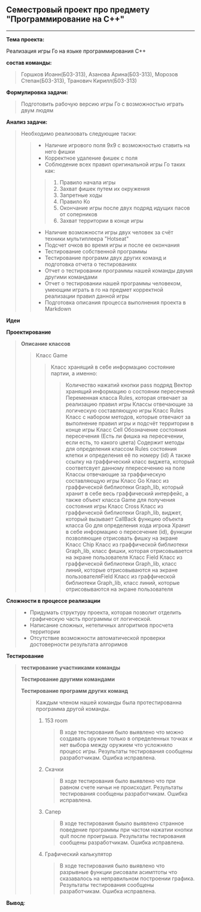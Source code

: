 ## Семестровый проект про предмету "Программирование на C++"

---

**Тема проекта:**

Реализация игры Го на языке программирования C++

**состав команды:**

> Горшков Иоанн(Б03-313), Азанова Арина(Б03-313), Морозов Степан(Б03-313), Транович Кирилл(Б03-313)

**Формулировка задачи:**

> Подготовить рабочую версию игры Го с возможностью играть двум людям

**Анализ задачи:**

> Необходимо реализовать следующие таски:
>
> > - Наличие игрового поля 9x9 с возможностью ставить на него фишки
> > - Корректное удаление фишек с поля
> > - Соблюдение всех правил оригинальной игры Го таких как:
> >
> > > 1. Правило начала игры
> > > 2. Захват фишек путем их окружения
> > > 3. Запретные ходы
> > > 4. Правило Ко
> > > 5. Окончание игры после двух подряд идущих пасов от соперников
> > > 6. Захват территории в конце игры
> >
> > - Наличие возможности игры двух человек за счёт техники мультиплеера "Hotseat"
> > - Подсчет очков во время игры и после ее окончания
> > - Тестирование собственной программы
> > - Тестирование программ двух других команд и подготовка отчета о тестированиях
> > - Отчет о тестировании программы нашей команды двумя другими командами
> > - Отчет о тестировании нашей программы человеком, умеющим играть в го на предмет корректной реализации правил данной игры
> > - Подготовка описания процесса выполнения проекта в Markdown

**Идеи**

>

**Проектирование**

>

>  **Описание классов**
>>  Класс Game
>>>  Класс хранящий в себе информацию состояние партии, а именно:
>>>>   Количество нажатий кнопки pass подряд
>>>>   Вектор хранящий информацию о состоянии пересечений
>>>>   Переменная класса Rules, которая отвечает за реализацию правил игры
>  Классы отвечающие за логическую составляющую игры
>>Класс Rules
>>>  Класс с набором методов, которые отвечают за выполнение правил игры и подсчёт территории в конце игры
>>Класс Cell
>>>Обозначение состояния пересечения (Есть ли фишка на пересечении, если есть, то какого цвета)
>>>Содержит методы для определения классом Rules состояния клетки и определения её по номеру (id) А также ссылку на граффический класс виджета, который соответсвует данному ппересечению на поле
>Классы отвечающие за граффическую составляющую игры
>>Класс Go
>>>Класс из граффической библиотеки Graph_lib, который хранит в себе весь граффический интерфейс, а также объект класса Game для получения состояния игры
>>Класс Cross
>>>Класс из граффической библиотеки Graph_lib, виджет, который вызывает CallBack функцию объекта класса Go для определения хода игрока
>>>Хранит в себе информацию о пересечение (id), функции позволяющие отрисовать фишку на экране
>>Класс Chip
>>>Класс из граффической библиотеки Graph_lib, класс фишки, которая отрисовывается на экране пользователя
>>Класс Field
>>>Класс из граффической библиотеки Graph_lib, класс линий, которые отрисовываются на экране пользователяField Класс из граффической библиотеки Graph_lib, класс линий, которые отрисовываются на экране пользователя

**Сложности в процессе реализации**

> - Придумать структуру проекта, которая позволит отделить графическую часть программы от логической.
> - Написание сложных, нетепичных алгоритмов просчета территории
> - Отсутствие возможности автоматической проверки достоверности результата алгоримов

**Тестирование**

> **тестирование участниками команды**
>
> >
>
> **Тестирование другими командами**
>
> >
>
> **Тестирование программ других команд**
>
> > Каждым членом нашей команды была протестированна программа другой команды.
> >
> > 1. 153 room
> >    > В ходе тестирования было выявлено что можно создавать оружие только в определенных точках и нет выбора между оружием что усложняло процесс игры. Результаты тестирования сообщены разработчикам. Ошибка исправлена.
> > 2. Скачки
> >    > В ходе тестирования было выявлено что при равном счете ничьи не происходит. Результаты тестирования сообщены разработчикам. Ошибка исправлена.
> > 3. Сапер
> >    > В ходе тестирования быыло выявлено странное поведение программы при частом нажатии кнопки quit после проигрыша. Результаты тестирования сообщены разработчикам. Ошибка исправлена.
> > 4. Графический калькулятор
> >    > В ходе тестирования было выявлено что разрывные функции рисовали асимптоты что сказавалось на неправильном построении графика. Результаты тестирования сообщены разработчикам. Ошибка исправлена.

**Вывод**:
